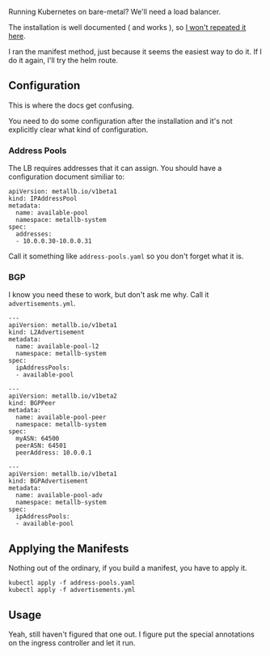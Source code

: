 
Running Kubernetes on bare-metal? We'll need a load balancer.


The installation is well documented ( and works ), so [I won't repeated it here](https://metallb.universe.tf/installation/).

I ran the manifest method, just because it seems the easiest way to do it.  If I do it again, I'll try the helm route.

## Configuration
This is where the docs get confusing.

You need to do some configuration after the installation and it's not explicitly clear what kind of configuration.  

### Address Pools
The LB requires addresses that it can assign.  You should have a configuration document similiar to:

```
apiVersion: metallb.io/v1beta1
kind: IPAddressPool
metadata:
  name: available-pool
  namespace: metallb-system
spec:
  addresses:
  - 10.0.0.30-10.0.0.31
```

Call it something like ```address-pools.yaml``` so you don't forget what it is.

### BGP
I know you need these to work, but don't ask me why. Call it ```advertisements.yml```.

```
---
apiVersion: metallb.io/v1beta1
kind: L2Advertisement
metadata:
  name: available-pool-l2
  namespace: metallb-system
spec:
  ipAddressPools:
  - available-pool

---
apiVersion: metallb.io/v1beta2
kind: BGPPeer
metadata:
  name: available-pool-peer
  namespace: metallb-system
spec:
  myASN: 64500
  peerASN: 64501
  peerAddress: 10.0.0.1

---
apiVersion: metallb.io/v1beta1
kind: BGPAdvertisement
metadata:
  name: available-pool-adv
  namespace: metallb-system
spec:
  ipAddressPools:
  - available-pool
```

## Applying the Manifests

Nothing out of the ordinary, if you build a manifest, you have to apply it.

```
kubectl apply -f address-pools.yaml
kubectl apply -f advertisements.yml
```

## Usage

Yeah, still haven't figured that one out.  I figure put the special annotations on the ingress controller and let it run.